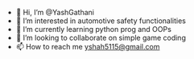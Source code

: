 - 👋 Hi, I’m @YashGathani
- 👀 I’m interested in automotive safety functionalities
- 🌱 I’m currently learning python prog and OOPs
- 💞️ I’m looking to collaborate on simple game coding
- 📫 How to reach me yshah5115@gmail.com

<!---
YashGathani/YashGathani is a ✨ special ✨ repository because its `README.md` (this file) appears on your GitHub profile.
You can click the Preview link to take a look at your changes.
--->
